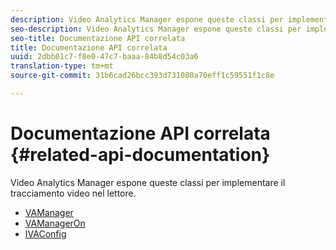 ```yaml
---
description: Video Analytics Manager espone queste classi per implementare il tracciamento video nel lettore.
seo-description: Video Analytics Manager espone queste classi per implementare il tracciamento video nel lettore.
seo-title: Documentazione API correlata
title: Documentazione API correlata
uuid: 2dbb01c7-f8e0-47c7-baaa-84b8d54c03a6
translation-type: tm+mt
source-git-commit: 31b6cad26bcc393d731080a70eff1c59551f1c8e

---
```



# Documentazione API correlata {#related-api-documentation}

Video Analytics Manager espone queste classi per implementare il tracciamento video nel lettore.

* [VAManager](https://help.adobe.com/en_US/primetime/api/reference_implementation/android/javadoc/com/adobe/primetime/reference/manager/VAManager.html)
* [VAManagerOn](https://help.adobe.com/en_US/primetime/api/reference_implementation/android/javadoc/com/adobe/primetime/reference/manager/VAManagerOn.html)
* [IVAConfig](https://help.adobe.com/en_US/primetime/api/reference_implementation/android/javadoc/com/adobe/primetime/reference/config/IVAConfig.html)
